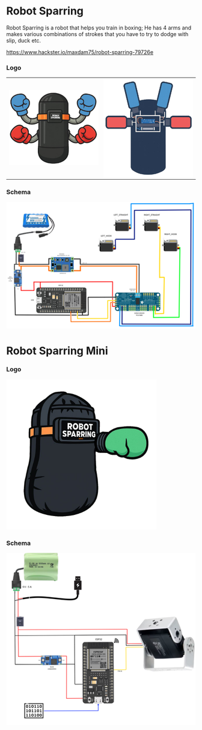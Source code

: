 # Robot Sparring

Robot Sparring is a robot that helps you train in boxing; He has 4 arms and makes various combinations of strokes that you have to try to dodge with slip, duck etc.

https://www.hackster.io/maxdam75/robot-sparring-79726e

### Logo
<table width="800">
<tr>
	<td>
		<img src="./schema/logo-robot-sparring.jpg" width=400>
	</td>
	<td>
		<img src="./schema/robotsparring.jpg" width=400>
	</td>
</tr>
</table>

### Schema
<img src="./schema/schema3.jpg" width=800>



# Robot Sparring Mini

### Logo
<img src="./schemaMini/logo-robot-sparring-mini.jpg" width=400>

### Schema
<img src="./schemaMini/robot-sparring-mini-2.jpg" width=600>